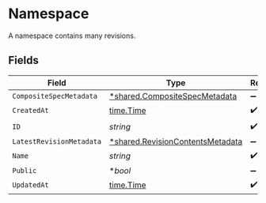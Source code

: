 # Namespace

A namespace contains many revisions.


## Fields

| Field                                                                                      | Type                                                                                       | Required                                                                                   | Description                                                                                |
| ------------------------------------------------------------------------------------------ | ------------------------------------------------------------------------------------------ | ------------------------------------------------------------------------------------------ | ------------------------------------------------------------------------------------------ |
| `CompositeSpecMetadata`                                                                    | [*shared.CompositeSpecMetadata](../../../pkg/models/shared/compositespecmetadata.md)       | :heavy_minus_sign:                                                                         | N/A                                                                                        |
| `CreatedAt`                                                                                | [time.Time](https://pkg.go.dev/time#Time)                                                  | :heavy_check_mark:                                                                         | N/A                                                                                        |
| `ID`                                                                                       | *string*                                                                                   | :heavy_check_mark:                                                                         | {organization_slug}/{workspace_slug}/{namespace_name}                                      |
| `LatestRevisionMetadata`                                                                   | [*shared.RevisionContentsMetadata](../../../pkg/models/shared/revisioncontentsmetadata.md) | :heavy_minus_sign:                                                                         | N/A                                                                                        |
| `Name`                                                                                     | *string*                                                                                   | :heavy_check_mark:                                                                         | A human-readable name for the namespace.                                                   |
| `Public`                                                                                   | **bool*                                                                                    | :heavy_minus_sign:                                                                         | Indicates whether the namespace is publicly accessible                                     |
| `UpdatedAt`                                                                                | [time.Time](https://pkg.go.dev/time#Time)                                                  | :heavy_check_mark:                                                                         | N/A                                                                                        |